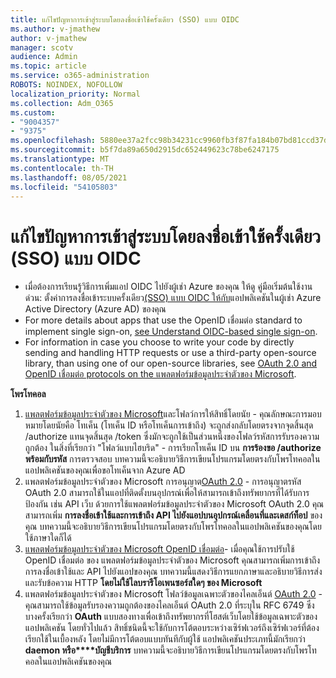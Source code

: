 ```yaml
---
title: แก้ไขปัญหาการเข้าสู่ระบบโดยลงชื่อเข้าใช้ครั้งเดียว (SSO) แบบ OIDC
ms.author: v-jmathew
author: v-jmathew
manager: scotv
audience: Admin
ms.topic: article
ms.service: o365-administration
ROBOTS: NOINDEX, NOFOLLOW
localization_priority: Normal
ms.collection: Adm_O365
ms.custom:
- "9004357"
- "9375"
ms.openlocfilehash: 5880ee37a2fcc98b34231cc9960fb3f87fa184b07bd81ccd37d0ea5a78170af0
ms.sourcegitcommit: b5f7da89a650d2915dc652449623c78be6247175
ms.translationtype: MT
ms.contentlocale: th-TH
ms.lasthandoff: 08/05/2021
ms.locfileid: "54105803"
---
```

# <a name="troubleshoot-oidc-based-seamless-single-sign-on-sso-issues"></a>แก้ไขปัญหาการเข้าสู่ระบบโดยลงชื่อเข้าใช้ครั้งเดียว (SSO) แบบ OIDC

- เมื่อต้องการเรียนรู้วิธีการเพิ่มแอป OIDC ไปยังผู้เช่า Azure ของคุณ ให้ดู คู่มือเริ่มต้นใช้งานด่วน: ตั้งค่าการลงชื่อเข้าระบบครั้งเดียว[(SSO) แบบ OIDC ให้กับ](https://docs.microsoft.com/azure/active-directory/manage-apps/add-application-portal-setup-oidc-sso)แอปพลิเคชันในผู้เช่า Azure Active Directory (Azure AD) ของคุณ
- For more details about apps that use the OpenID เชื่อมต่อ standard to implement single sign-on, [see Understand OIDC-based single sign-on](https://docs.microsoft.com/azure/active-directory/manage-apps/configure-oidc-single-sign-on).
- For information in case you choose to write your code by directly sending and handling HTTP requests or use a third-party open-source library, than using one of our open-source libraries, see [OAuth 2.0 and OpenID เชื่อมต่อ protocols on the แพลตฟอร์มข้อมูลประจําตัวของ Microsoft](https://docs.microsoft.com/azure/active-directory/develop/active-directory-v2-protocols).

**โพรโทคอล**

1. [แพลตฟอร์มข้อมูลประจําตัวของ Microsoft](https://docs.microsoft.com/azure/active-directory/develop/v2-oauth2-implicit-grant-flow)และโฟลว์การให้สิทธิ์โดยนัย - คุณลักษณะการมอบหมายโดยนัยคือ โทเค็น (โทเค็น ID หรือโทเค็นการเข้าถึง) จะถูกส่งกลับโดยตรงจากจุดสิ้นสุด /authorize แทนจุดสิ้นสุด /token ซึ่งมักจะถูกใช้เป็นส่วนหนึ่งของโฟลว์รหัสการรับรองความถูกต้อง ในสิ่งที่เรียกว่า "โฟลว์แบบไฮบริด" - การเรียกโทเค็น ID บน **การร้องขอ /authorize พร้อมกับรหัส** การตรวจสอบ บทความนี้จะอธิบายวิธีการเขียนโปรแกรมโดยตรงกับโพรโทคอลในแอปพลิเคชันของคุณเพื่อขอโทเค็นจาก Azure AD
2. แพลตฟอร์มข้อมูลประจําตัวของ Microsoft การอนุญาต[OAuth 2.0](https://docs.microsoft.com/azure/active-directory/develop/v2-oauth2-auth-code-flow) - การอนุญาตรหัส OAuth 2.0 สามารถใช้ในแอปที่ติดตั้งบนอุปกรณ์เพื่อให้สามารถเข้าถึงทรัพยากรที่ได้รับการป้องกัน เช่น API เว็บ ด้วยการใช้แพลตฟอร์มข้อมูลประจําตัวของ Microsoft OAuth 2.0 คุณสามารถเพิ่ม **การลงชื่อเข้าใช้และการเข้าถึง API ไปยังแอปบนอุปกรณ์เคลื่อนที่และเดสก์ท็อป** ของคุณ บทความนี้จะอธิบายวิธีการเขียนโปรแกรมโดยตรงกับโพรโทคอลในแอปพลิเคชันของคุณโดยใช้ภาษาใดก็ได้
3. [แพลตฟอร์มข้อมูลประจําตัวของ Microsoft OpenID เชื่อมต่อ](https://docs.microsoft.com/azure/active-directory/develop/v2-protocols-oidc)- เมื่อคุณใช้การปรับใช้ OpenID เชื่อมต่อ ของ แพลตฟอร์มข้อมูลประจําตัวของ Microsoft คุณสามารถเพิ่มการเข้าถึงการลงชื่อเข้าใช้และ API ไปยังแอปของคุณ บทความนี้แสดงวิธีการแยกภาษาและอธิบายวิธีการส่งและรับข้อความ HTTP **โดยไม่ใช้ไลบรารีโอเพนซอร์สใดๆ ของ Microsoft**
4. แพลตฟอร์มข้อมูลประจําตัวของ Microsoft โฟลว์ข้อมูลเฉพาะตัวของไคลเอ็นต์ [OAuth 2.0](https://docs.microsoft.com/azure/active-directory/develop/v2-oauth2-client-creds-grant-flow) - คุณสามารถใช้ข้อมูลรับรองความถูกต้องของไคลเอ็นต์ OAuth 2.0 ที่ระบุใน RFC 6749 ซึ่งบางครั้งเรียกว่า **OAuth** แบบสองทางเพื่อเข้าถึงทรัพยากรที่โฮสต์เว็บโดยใช้ข้อมูลเฉพาะตัวของแอปพลิเคชัน โดยทั่วไปแล้ว สิทธิ์ชนิดนี้จะใช้กับการโต้ตอบระหว่างเซิร์ฟเวอร์ถึงเซิร์ฟเวอร์ที่ต้องเรียกใช้ในเบื้องหลัง โดยไม่มีการโต้ตอบแบบทันทีกับผู้ใช้ แอปพลิเคชันประเภทนี้มักเรียกว่า **daemon หรือ****บัญชีบริการ** บทความนี้จะอธิบายวิธีการเขียนโปรแกรมโดยตรงกับโพรโทคอลในแอปพลิเคชันของคุณ
